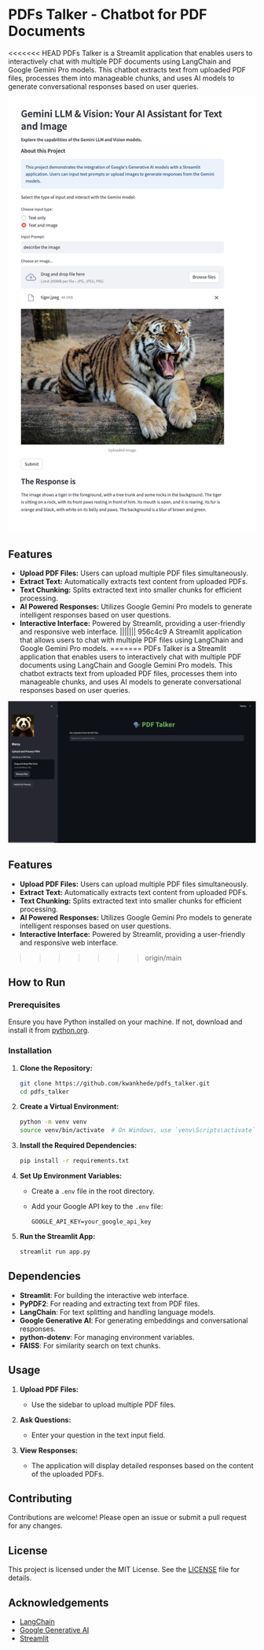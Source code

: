 # PDFs Talker - Chatbot for PDF Documents

<<<<<<< HEAD
PDFs Talker is a Streamlit application that enables users to interactively chat with multiple PDF documents using LangChain and Google Gemini Pro models. This chatbot extracts text from uploaded PDF files, processes them into manageable chunks, and uses AI models to generate conversational responses based on user queries.

![Screenshot](screenshot.png)

## Features

- **Upload PDF Files:** Users can upload multiple PDF files simultaneously.
- **Extract Text:** Automatically extracts text content from uploaded PDFs.
- **Text Chunking:** Splits extracted text into smaller chunks for efficient processing.
- **AI Powered Responses:** Utilizes Google Gemini Pro models to generate intelligent responses based on user questions.
- **Interactive Interface:** Powered by Streamlit, providing a user-friendly and responsive web interface.
||||||| 956c4c9
A Streamlit application that allows users to chat with multiple PDF files using LangChain and Google Gemini Pro models.
=======
PDFs Talker is a Streamlit application that enables users to interactively chat with multiple PDF documents using LangChain and Google Gemini Pro models. This chatbot extracts text from uploaded PDF files, processes them into manageable chunks, and uses AI models to generate conversational responses based on user queries.

![Screenshot](screenshot_panda.png)

## Features

- **Upload PDF Files:** Users can upload multiple PDF files simultaneously.
- **Extract Text:** Automatically extracts text content from uploaded PDFs.
- **Text Chunking:** Splits extracted text into smaller chunks for efficient processing.
- **AI Powered Responses:** Utilizes Google Gemini Pro models to generate intelligent responses based on user questions.
- **Interactive Interface:** Powered by Streamlit, providing a user-friendly and responsive web interface.
>>>>>>> origin/main

## How to Run

### Prerequisites

Ensure you have Python installed on your machine. If not, download and install it from [python.org](https://www.python.org/).

### Installation

1. **Clone the Repository:**

   ```sh
   git clone https://github.com/kwankhede/pdfs_talker.git
   cd pdfs_talker
   ```

2. **Create a Virtual Environment:**

   ```sh
   python -m venv venv
   source venv/bin/activate  # On Windows, use `venv\Scripts\activate`
   ```

3. **Install the Required Dependencies:**

   ```sh
   pip install -r requirements.txt
   ```

4. **Set Up Environment Variables:**

   - Create a `.env` file in the root directory.
   - Add your Google API key to the `.env` file:

     ```plaintext
     GOOGLE_API_KEY=your_google_api_key
     ```

5. **Run the Streamlit App:**

   ```sh
   streamlit run app.py
   ```

## Dependencies

- **Streamlit**: For building the interactive web interface.
- **PyPDF2**: For reading and extracting text from PDF files.
- **LangChain**: For text splitting and handling language models.
- **Google Generative AI**: For generating embeddings and conversational responses.
- **python-dotenv**: For managing environment variables.
- **FAISS**: For similarity search on text chunks.

## Usage

1. **Upload PDF Files:**

   - Use the sidebar to upload multiple PDF files.

2. **Ask Questions:**

   - Enter your question in the text input field.

3. **View Responses:**

   - The application will display detailed responses based on the content of the uploaded PDFs.

## Contributing

Contributions are welcome! Please open an issue or submit a pull request for any changes.

## License

This project is licensed under the MIT License. See the [LICENSE](LICENSE) file for details.

## Acknowledgements

- [LangChain](https://github.com/langchain/langchain)
- [Google Generative AI](https://github.com/google/generativeai)
- [Streamlit](https://github.com/streamlit/streamlit)
